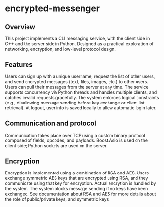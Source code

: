 # encrypted-messenger 

## Overview

This project implements a CLI messaging service, with the client side in C++ and the server side in Python. Designed as a practical exploration of networking, encryption, and low-level protocol design.


## Features

Users can sign up with a unique username, request the list of other users, and send encrypted messages (text, files, images, etc.) to other users. Users can pull their messages from the server at any time. The service supports concurrency via Python threads and handles multiple clients, and catches invalid requests gracefully.
The system enforces logical constraints (e.g., disallowing message sending before key exchange or client list retrieval). At logout, user info is saved locally to allow automatic login later.


## Communication and protocol

Communication takes place over TCP using a custom binary protocol composed of fields, opcodes, and payloads. Boost.Asio is used on the client side; Python sockets are used on the server.


## Encryption

Encryption is implemented using a combination of RSA and AES. Users exchange symmetric AES keys that are encrypted using RSA, and they communicate using that key for encryption. Actual encrytion is handled by the system. The system blocks message sending if no keys have been exchanged. See documentation about RSA and AES for more details about the role of public/private keys, and symmetric keys.

